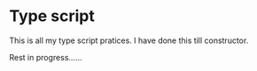 # Type script 
This is all my type script pratices.
I have done this till constructor.

Rest in progress......